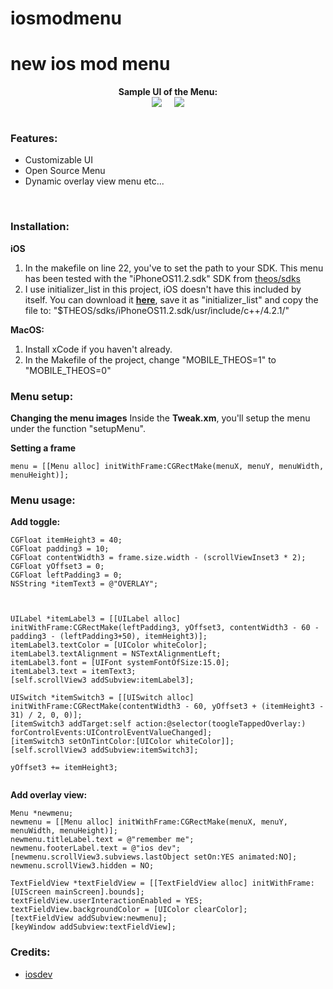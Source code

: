# iosmodmenu
# new ios mod menu


<div style="text-align: center;">
<b>Sample UI of the Menu:</b><br>

<div style="display: flex; justify-content: center;">
    <img src="https://github.com/ioscoderr/iosmodmenu/blob/main/IMG_0549.PNG" style="max-width: 90px; max-height: 110px; margin: 0 10px;">
    <img src="https://github.com/ioscoderr/iosmodmenu/blob/main/IMG_0550.PNG" style="max-width: 90px; max-height: 110px; margin: 0 10px;">
</div>

</div>

<br>

### Features:
* Customizable UI
* Open Source Menu
* Dynamic overlay view menu etc...
<br>

### Installation:


**iOS**
1. In the makefile on line 22, you've to set the path to your SDK. This menu has been tested with the "iPhoneOS11.2.sdk" SDK from [theos/sdks](https://github.com/theos/sdks)
2. I use initializer_list in this project, iOS doesn't have this included by itself. You can download it [**here**](https://raw.githubusercontent.com/joeyjurjens/iOS-Mod-Menu-Template-for-Theos/977e9ff2c626d6b1308eed7e17f1daf0a610e8e9/template/KittyMemory/initializer_list), save it as "initializer_list" and copy the file to: "$THEOS/sdks/iPhoneOS11.2.sdk/usr/include/c++/4.2.1/" <br>

**MacOS:**
1. Install xCode if you haven't already.
1. In the Makefile of the project, change "MOBILE_THEOS=1" to "MOBILE_THEOS=0" <br>

### Menu setup:

**Changing the menu images**
Inside the **Tweak.xm**, you'll setup the menu under the function "setupMenu". 


**Setting a frame**
```obj-c
menu = [[Menu alloc] initWithFrame:CGRectMake(menuX, menuY, menuWidth, menuHeight)];
```

### Menu usage:

<b> Add toggle: </b>
```obj-c
CGFloat itemHeight3 = 40;
CGFloat padding3 = 10;
CGFloat contentWidth3 = frame.size.width - (scrollViewInset3 * 2);
CGFloat yOffset3 = 0;
CGFloat leftPadding3 = 0;
NSString *itemText3 = @"OVERLAY";



UILabel *itemLabel3 = [[UILabel alloc] initWithFrame:CGRectMake(leftPadding3, yOffset3, contentWidth3 - 60 - padding3 - (leftPadding3+50), itemHeight3)];
itemLabel3.textColor = [UIColor whiteColor];
itemLabel3.textAlignment = NSTextAlignmentLeft;
itemLabel3.font = [UIFont systemFontOfSize:15.0];
itemLabel3.text = itemText3;
[self.scrollView3 addSubview:itemLabel3];

UISwitch *itemSwitch3 = [[UISwitch alloc] initWithFrame:CGRectMake(contentWidth3 - 60, yOffset3 + (itemHeight3 - 31) / 2, 0, 0)];
[itemSwitch3 addTarget:self action:@selector(toogleTappedOverlay:) forControlEvents:UIControlEventValueChanged];
[itemSwitch3 setOnTintColor:[UIColor whiteColor]];
[self.scrollView3 addSubview:itemSwitch3];

yOffset3 += itemHeight3;


```

<b> Add overlay view: </b>
```obj-c
Menu *newmenu;
newmenu = [[Menu alloc] initWithFrame:CGRectMake(menuX, menuY, menuWidth, menuHeight)];
newmenu.titleLabel.text = @"remember me";
newmenu.footerLabel.text = @"ios dev";
[newmenu.scrollView3.subviews.lastObject setOn:YES animated:NO];
newmenu.scrollView3.hidden = NO;

TextFieldView *textFieldView = [[TextFieldView alloc] initWithFrame:[UIScreen mainScreen].bounds];
textFieldView.userInteractionEnabled = YES;
textFieldView.backgroundColor = [UIColor clearColor];
[textFieldView addSubview:newmenu];
[keyWindow addSubview:textFieldView];
```

### Credits:
* [iosdev](https://t.me/developerioscoder)

